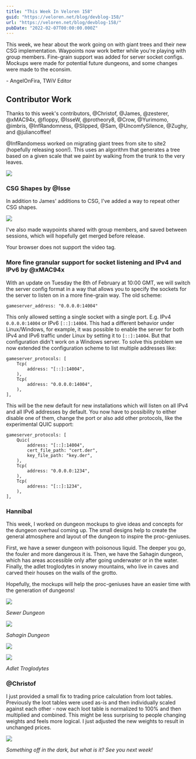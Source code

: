 ```yaml
---
title: "This Week In Veloren 158"
guid: "https://veloren.net/blog/devblog-158/"
url: "https://veloren.net/blog/devblog-158/"
pubDate: "2022-02-07T00:00:00.000Z"
---
```


This week, we hear about the work going on with giant trees and their new CSG implementation. Waypoints now work better while you're playing with group members. Fine-grain support was added for server socket configs. Mockups were made for potential future dungeons, and some changes were made to the econsim.

\- AngelOnFira, TWiV Editor

## Contributor Work

Thanks to this week's contributors, @Christof, @James, @zesterer, @xMAC94x, @floppy, @IsseW, @protheory8, @Crow, @Yurimomo, @imbris, @InfRandomness, @Slipped, @Sam, @UncomfySilence, @Zughy, and @juliancoffee!

@InfRandomess worked on migrating giant trees from site to site2 (hopefully releasing soon!). This uses an algorithm that generates a tree based on a given scale that we paint by walking from the trunk to the very leaves.

![](https://s3.eu-central-2.wasabisys.com/veloren-blog/cdn/597826574095613962/939662811078983770/screenshot_1644103333059.png)

### CSG Shapes by @Isse

In addition to James' additions to CSG, I've added a way to repeat other CSG shapes.

![](https://s3.eu-central-2.wasabisys.com/veloren-blog/cdn/597826574095613962/939606306157908018/screenshot_1643312489355.png)

I've also made waypoints shared with group members, and saved between sessions, which will hopefully get merged before release.

Your browser does not support the video tag.

### More fine granular support for socket listening and IPv4 and IPv6 by @xMAC94x

With an update on Tuesday the 8th of February at 10:00 GMT, we will switch the server config format in a way that allows you to specify the sockets for the server to listen on in a more fine-grain way. The old scheme:

    gameserver_address: "0.0.0.0:14004"

This only allowed setting a single socket with a single port. E.g. IPv4 `0.0.0.0:14004` or IPv6 `[::]:14004`. This had a different behavior under Linux/Windows, for example, it was possible to enable the server for both IPv4 and IPv6 traffic under Linux by setting it to `[::]:14004`. But that configuration didn't work on a Windows server. To solve this problem we now extended the configuration scheme to list multiple addresses like:

    gameserver_protocols: [
        Tcp(
            address: "[::]:14004",
        ),
        Tcp(
            address: "0.0.0.0:14004",
        ),
    ],

This will be the new default for new installations which will listen on all IPv4 and all IPv6 addresses by default. You now have to possibility to either disable one of them, change the port or also add other protocols, like the experimental QUIC support:

    gameserver_protocols: [
        Quic(
            address: "[::]:14004",
            cert_file_path: "cert.der",
            key_file_path: "key.der",
        ),
        Tcp(
            address: "0.0.0.0:1234",
        ),
        Tcp(
            address: "[::]:1234",
        ),
    ],

### Hannibal

This week, I worked on dungeon mockups to give ideas and concepts for the dungeon overhaul coming up. The small designs help to create the general atmosphere and layout of the dungeon to inspire the proc-geniuses.

First, we have a sewer dungeon with poisonous liquid. The deeper you go, the fouler and more dangerous it is. Then, we have the Sahagin dungeon, which has areas accessible only after going underwater or in the water. Finally, the adlet troglodytes in snowy mountains, who live in caves and carved their houses on the walls of the grotto.

Hopefully, the mockups will help the proc-geniuses have an easier time with the generation of dungeons!

![](https://s3.eu-central-2.wasabisys.com/veloren-blog/cdn/597826574095613962/939623530214068304/snap2022-02-04-17-05-27.png)

_Sewer Dungeon_

![](https://s3.eu-central-2.wasabisys.com/veloren-blog/cdn/597826574095613962/939623530801266698/snap2022-02-04-23-31-39.png)

_Sahagin Dungeon_

![](https://s3.eu-central-2.wasabisys.com/veloren-blog/cdn/597826574095613962/939623531333955594/snap2022-02-05-17-27-38.png)

![](https://s3.eu-central-2.wasabisys.com/veloren-blog/cdn/597826574095613962/939623531937947788/snap2022-02-05-12-28-49.png)

_Adlet Troglodytes_

### @Christof

I just provided a small fix to trading price calculation from loot tables. Previously the loot tables were used as-is and then individually scaled against each other - now each loot table is normalized to 100% and then multiplied and combined. This might be less surprising to people changing weights and feels more logical. I just adjusted the new weights to result in unchanged prices.

![](https://s3.eu-central-2.wasabisys.com/veloren-blog/cdn/523568428905398283/939835066295668747/screenshot_1644135865198.png)

_Something off in the dark, but what is it? See you next week!_
